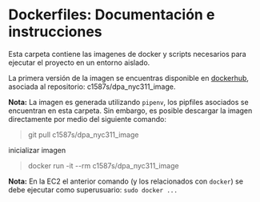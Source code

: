 # Dockerfiles: Documentación e instrucciones 

Esta carpeta contiene las imagenes de docker y scripts necesarios para ejecutar el proyecto en un entorno aislado.

La primera versión de la imagen se encuentras disponible en [dockerhub](https://hub.docker.com/repository/docker/c1587s/dpa_nyc311_image), asociada al repositorio: c1587s/dpa_nyc311_image.

**Nota:** La imagen es generada utilizando `pipenv`, los pipfiles asociados se encuentran en esta carpeta. Sin embargo, es posible descargar la imagen directamente por medio del siguiente comando:

> git pull c1587s/dpa_nyc311_image

inicializar imagen 

> docker run -it --rm c1587s/dpa_nyc311_image

**Nota:** En la EC2 el anterior comando (y los relacionados con `docker`) se debe ejecutar como superusuario: `sudo docker ...`
